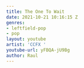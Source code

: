 ```yaml
---
title: The One To Wait
date: 2021-10-21 10:16:15 Z
genres:
- leftfield-pop
- pop
layout: youtube
artist: 'CCFX '
youtube-url: yFBQA-jU9Bg
author: Raul
---
```


